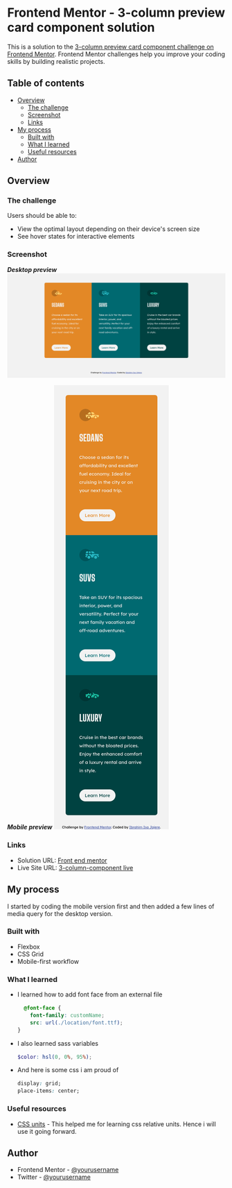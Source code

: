 # Frontend Mentor - 3-column preview card component solution

This is a solution to the [3-column preview card component challenge on Frontend Mentor](https://www.frontendmentor.io/challenges/3column-preview-card-component-pH92eAR2-). Frontend Mentor challenges help you improve your coding skills by building realistic projects. 

## Table of contents

- [Overview](#overview)
  - [The challenge](#the-challenge)
  - [Screenshot](#screenshot)
  - [Links](#links)
- [My process](#my-process)
  - [Built with](#built-with)
  - [What I learned](#what-i-learned)
  - [Useful resources](#useful-resources)
- [Author](#author)

## Overview

### The challenge

Users should be able to:

- View the optimal layout depending on their device's screen size
- See hover states for interactive elements

### Screenshot

_**Desktop preview**_
![Desktop preview](./images/Screenshot-desktop.png)

_**Mobile preview**_
![Mobile preview](./images/Screenshot-mobile.png)


### Links

- Solution URL: [Front end mentor](https://www.frontendmentor.io/challenges/3column-preview-card-component-pH92eAR2-/hub/responsive-3column-preview-card-component-using-flex-and-grid-gAv92HwIg)
- Live Site URL: [3-column-component live](https://vibrant-shockley-38e111.netlify.app)

## My process

I started by coding the mobile version first and then added a few lines of media query for the desktop version.

### Built with

- Flexbox
- CSS Grid
- Mobile-first workflow

### What I learned

- I learned how to add font face from an external file  
  ```css
    @font-face {
      font-family: customName;
      src: url(./location/font.ttf);
  }
  ```
- I also learned sass variables  
  ```scss
  $color: hsl(0, 0%, 95%);
  ```
- And here is some css i am proud of  
  ```css
  display: grid;
  place-items: center;
  ```

### Useful resources

- [CSS units](https://blog.devgenius.io/a-bite-sized-best-practices-guide-for-css-units-em-rem-px-and-more-f621c0d56df4) - This helped me for learning css relative units. Hence i will use it going forward.

## Author

- Frontend Mentor - [@yourusername](https://www.frontendmentor.io/profile/ibraimisa)
- Twitter - [@yourusername](https://www.twitter.com/Ibrahim_Isa274)
